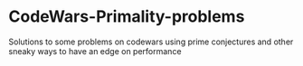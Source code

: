 # CodeWars-Primality-problems
Solutions to some problems on codewars using prime conjectures and other sneaky ways to have an edge on performance
